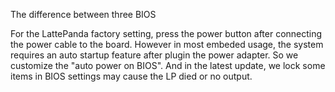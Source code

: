 The difference between three BIOS

For the LattePanda factory setting, press the power button after connecting the power cable to the board. However in most embeded usage, the system requires an auto startup feature after plugin the power adapter. So we customize the "auto power on BIOS".
And in the latest update, we lock some items in BIOS settings may cause the LP died or no output.
